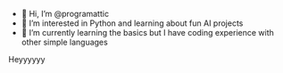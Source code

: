 - 👋 Hi, I’m @programattic
- 👀 I’m interested in Python and learning about fun AI projects
- 🌱 I’m currently learning the basics but I have coding experience with other simple languages




Heyyyyyy

